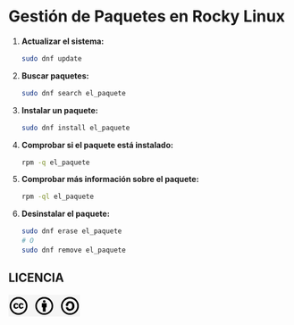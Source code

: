 # Gestión de Paquetes en Rocky Linux

1. **Actualizar el sistema:**
    ```bash
    sudo dnf update
    ```

2. **Buscar paquetes:**
    ```bash
    sudo dnf search el_paquete
    ```

3. **Instalar un paquete:**
    ```bash
    sudo dnf install el_paquete
    ```

4. **Comprobar si el paquete está instalado:**
    ```bash
    rpm -q el_paquete
    ```

5. **Comprobar más información sobre el paquete:**
    ```bash
    rpm -ql el_paquete
    ```

6. **Desinstalar el paquete:**
    ```bash
    sudo dnf erase el_paquete
    # O
    sudo dnf remove el_paquete
    ```


    
## LICENCIA
![Licencia](img/licencia.png)
